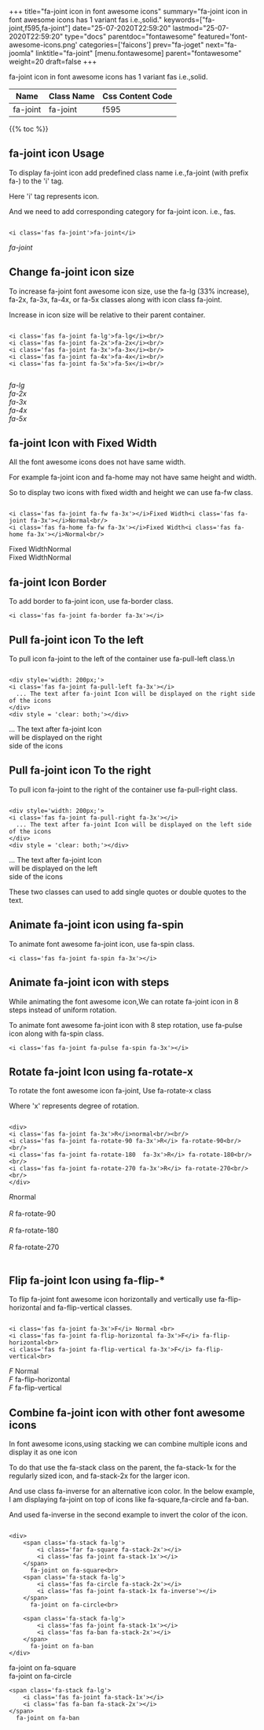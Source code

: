 +++
title="fa-joint icon in font awesome icons"
summary="fa-joint icon in font awesome icons has 1 variant fas i.e.,solid."
keywords=["fa-joint,f595,fa-joint"]
date="25-07-2020T22:59:20"
lastmod="25-07-2020T22:59:20"
type="docs"
parentdoc="fontawesome"
featured='font-awesome-icons.png'
categories=['faicons']
prev="fa-joget"
next="fa-joomla"
linktitle="fa-joint"
[menu.fontawesome]
parent="fontawesome"
weight=20
draft=false
+++


fa-joint icon in font awesome icons has 1 variant fas i.e.,solid.

<div class='table-responsive'><table class='table'><thead><tr><th>Name</th><th>Class Name</th><th>Css Content Code</th></tr></thead><tbody><tr><td>fa-joint</td><td>fa-joint</td><td>f595</td></tr></tbody></table></div>


{{% toc %}}


## fa-joint icon Usage

To display fa-joint icon add predefined class name i.e.,fa-joint (with prefix fa-) to the 'i' tag.

Here 'i' tag represents icon.

And we need to add corresponding category for fa-joint icon. i.e., fas.


```

<i class='fas fa-joint'>fa-joint</i>
```

<i class='fas fa-joint'>fa-joint</i>




## Change fa-joint icon size
To increase fa-joint font awesome icon size, use the fa-lg (33% increase), fa-2x, fa-3x, fa-4x, or fa-5x classes along with icon class fa-joint.

Increase in icon size will be relative to their parent container. 

```

<i class='fas fa-joint fa-lg'>fa-lg</i><br/>
<i class='fas fa-joint fa-2x'>fa-2x</i><br/>
<i class='fas fa-joint fa-3x'>fa-3x</i><br/>
<i class='fas fa-joint fa-4x'>fa-4x</i><br/>
<i class='fas fa-joint fa-5x'>fa-5x</i><br/>
            
```

<i class='fas fa-joint fa-lg'>fa-lg</i><br/>
<i class='fas fa-joint fa-2x'>fa-2x</i><br/>
<i class='fas fa-joint fa-3x'>fa-3x</i><br/>
<i class='fas fa-joint fa-4x'>fa-4x</i><br/>
<i class='fas fa-joint fa-5x'>fa-5x</i><br/>
            



## fa-joint Icon with Fixed Width 

All the font awesome icons does not have same width.

For example fa-joint icon and fa-home may not have same height and width.

So to display two icons with fixed width and height we can use fa-fw class.


```

<i class='fas fa-joint fa-fw fa-3x'></i>Fixed Width<i class='fas fa-joint fa-3x'></i>Normal<br/>
<i class='fas fa-home fa-fw fa-3x'></i>Fixed Width<i class='fas fa-home fa-3x'></i>Normal<br/>
```

<i class='fas fa-joint fa-fw fa-3x'></i>Fixed Width<i class='fas fa-joint fa-3x'></i>Normal<br/>
<i class='fas fa-home fa-fw fa-3x'></i>Fixed Width<i class='fas fa-home fa-3x'></i>Normal<br/>



## fa-joint Icon Border 

To add border to fa-joint icon, use fa-border class.


```
<i class='fas fa-joint fa-border fa-3x'></i>

```
<i class='fas fa-joint fa-border fa-3x'></i>





## Pull fa-joint icon To the left

To pull icon fa-joint to the left of the container use fa-pull-left class.\n

```

<div style='width: 200px;'>
<i class='fas fa-joint fa-pull-left fa-3x'></i>
  ... The text after fa-joint Icon will be displayed on the right side of the icons
</div>
<div style = 'clear: both;'></div>
```

<div style='width: 200px;'>
<i class='fas fa-joint fa-pull-left fa-3x'></i>
  ... The text after fa-joint Icon will be displayed on the right side of the icons
</div>
<div style = 'clear: both;'></div>




## Pull fa-joint icon To the right
To pull icon fa-joint to the right of the container use fa-pull-right class.

```

<div style='width: 200px;'>
<i class='fas fa-joint fa-pull-right fa-3x'></i>
  ... The text after fa-joint Icon will be displayed on the left side of the icons
</div>
<div style = 'clear: both;'></div>
```

<div style='width: 200px;'>
<i class='fas fa-joint fa-pull-right fa-3x'></i>
  ... The text after fa-joint Icon will be displayed on the left side of the icons
</div>
<div style = 'clear: both;'></div>

These two classes can used to add single quotes or double quotes to the text.


## Animate fa-joint icon using fa-spin
To animate font awesome fa-joint icon, use fa-spin class.

```
<i class='fas fa-joint fa-spin fa-3x'></i>
```
<i class='fas fa-joint fa-spin fa-3x'></i>




## Animate fa-joint icon with steps
While animating the font awesome icon,We can rotate fa-joint icon in 8 steps instead of uniform rotation.

To animate font awesome fa-joint icon with 8 step rotation, use fa-pulse icon along with fa-spin class.


```
<i class='fas fa-joint fa-pulse fa-spin fa-3x'></i>

```
<i class='fas fa-joint fa-pulse fa-spin fa-3x'></i>





## Rotate fa-joint Icon using fa-rotate-x
To rotate the font awesome icon fa-joint, Use fa-rotate-x class

Where 'x' represents degree of rotation.


```

<div>
<i class='fas fa-joint fa-3x'>R</i>normal<br/><br/>
<i class='fas fa-joint fa-rotate-90 fa-3x'>R</i> fa-rotate-90<br/><br/> 
<i class='fas fa-joint fa-rotate-180  fa-3x'>R</i> fa-rotate-180<br/><br/> 
<i class='fas fa-joint fa-rotate-270 fa-3x'>R</i> fa-rotate-270<br/><br/>
</div>
```

<div>
<i class='fas fa-joint fa-3x'>R</i>normal<br/><br/>
<i class='fas fa-joint fa-rotate-90 fa-3x'>R</i> fa-rotate-90<br/><br/> 
<i class='fas fa-joint fa-rotate-180  fa-3x'>R</i> fa-rotate-180<br/><br/> 
<i class='fas fa-joint fa-rotate-270 fa-3x'>R</i> fa-rotate-270<br/><br/>
</div>




## Flip fa-joint Icon using fa-flip-*
To flip fa-joint font awesome icon horizontally and vertically use fa-flip-horizontal and fa-flip-vertical classes. 

```

<i class='fas fa-joint fa-3x'>F</i> Normal <br>
<i class='fas fa-joint fa-flip-horizontal fa-3x'>F</i> fa-flip-horizontal<br>
<i class='fas fa-joint fa-flip-vertical fa-3x'>F</i> fa-flip-vertical<br>
```

<i class='fas fa-joint fa-3x'>F</i> Normal <br>
<i class='fas fa-joint fa-flip-horizontal fa-3x'>F</i> fa-flip-horizontal<br>
<i class='fas fa-joint fa-flip-vertical fa-3x'>F</i> fa-flip-vertical<br>




## Combine fa-joint icon with other font awesome icons
In font awesome icons,using stacking we can combine multiple icons and display it as one icon 

To do that use the fa-stack class on the parent, the fa-stack-1x for the regularly sized icon, and fa-stack-2x for the larger icon.

And use class fa-inverse for an alternative icon color. 
In the below example, I am displaying fa-joint on top of icons like fa-square,fa-circle and fa-ban.

And used fa-inverse in the second example to invert the color of the icon.

```

<div>
    <span class='fa-stack fa-lg'>
        <i class='far fa-square fa-stack-2x'></i>
        <i class='fas fa-joint fa-stack-1x'></i>
    </span>
      fa-joint on fa-square<br>
    <span class='fa-stack fa-lg'>
        <i class='fas fa-circle fa-stack-2x'></i>
        <i class='fas fa-joint fa-stack-1x fa-inverse'></i>
    </span>
      fa-joint on fa-circle<br>

    <span class='fa-stack fa-lg'>
        <i class='fas fa-joint fa-stack-1x'></i>
        <i class='fas fa-ban fa-stack-2x'></i>
    </span>
      fa-joint on fa-ban
</div>
```

<div>
    <span class='fa-stack fa-lg'>
        <i class='far fa-square fa-stack-2x'></i>
        <i class='fas fa-joint fa-stack-1x'></i>
    </span>
      fa-joint on fa-square<br>
    <span class='fa-stack fa-lg'>
        <i class='fas fa-circle fa-stack-2x'></i>
        <i class='fas fa-joint fa-stack-1x fa-inverse'></i>
    </span>
      fa-joint on fa-circle<br>

    <span class='fa-stack fa-lg'>
        <i class='fas fa-joint fa-stack-1x'></i>
        <i class='fas fa-ban fa-stack-2x'></i>
    </span>
      fa-joint on fa-ban
</div>






